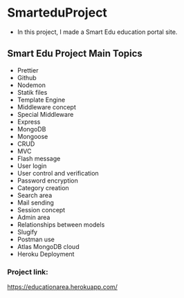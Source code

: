 ﻿# SmarteduProject
 
* In this project, I made a Smart Edu education portal site.

## Smart Edu Project Main Topics

* Prettier
* Github
* Nodemon
* Statik files
* Template Engine
* Middleware concept
* Special Middleware
* Express
* MongoDB
* Mongoose
* CRUD
* MVC
* Flash message
* User login
* User control and verification
* Password encryption
* Category creation
* Search area
* Mail sending
* Session concept
* Admin area
* Relationships between models
* Slugify
* Postman use
* Atlas MongoDB cloud
* Heroku Deployment

### Project link:
https://educationarea.herokuapp.com/


